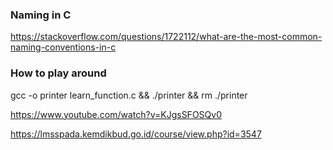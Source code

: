 
### Naming in C
https://stackoverflow.com/questions/1722112/what-are-the-most-common-naming-conventions-in-c

### How to play around
gcc -o printer learn_function.c && ./printer && rm ./printer


https://www.youtube.com/watch?v=KJgsSFOSQv0


https://lmsspada.kemdikbud.go.id/course/view.php?id=3547